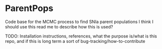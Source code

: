 # ParentPops
Code base for the MCMC process to find SNIa parent populations 
I think I should use this read me to describe how this is used? 

TODO: Installation instructions, references, what the purpose is/what is this repo, and if this is long term a sort of bug-tracking/how-to-contribute